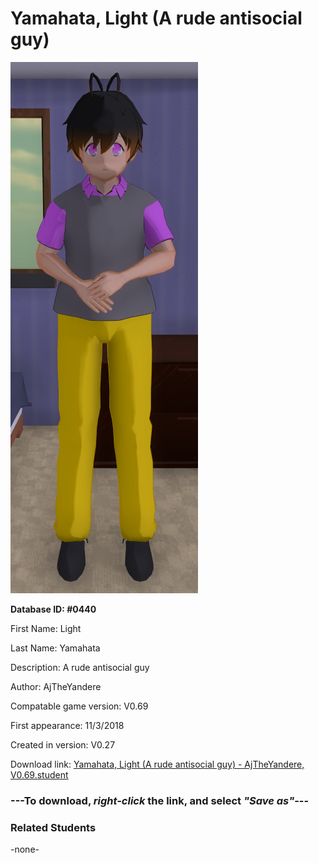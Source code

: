 # Yamahata, Light (A rude antisocial guy)

<img src="../../Files/Images/Yamahata, Light (A rude antisocial guy).png" title="Yamahata, Light (A rude antisocial guy) - AjTheYandere, V0.69">

**Database ID: #0440**

First Name: Light

Last Name: Yamahata

Description: A rude antisocial guy

Author: AjTheYandere

Compatable game version: V0.69

First appearance: 11/3/2018

Created in version: V0.27

Download link: <a href="https://raw.githubusercontent.com/Arbiter1223/Daigaku-Gurashi-Custom-Students/master/Files/Student%20Files/Yamahata%2C%20Light%20(A%20rude%20antisocial%20guy)%20-%20AjTheYandere%2C%20V0.69.student">Yamahata, Light (A rude antisocial guy) - AjTheYandere, V0.69.student</a>

### ---**To download, _right-click_ the link, and select _"Save as"_**---

### Related Students

-none-
